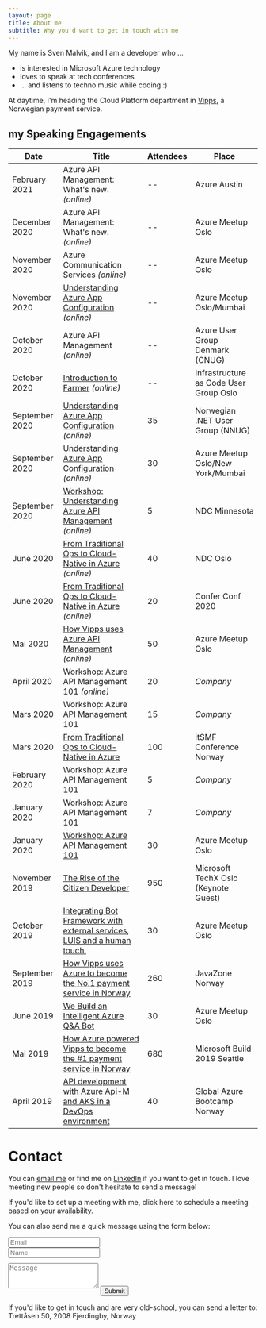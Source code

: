 ```yaml
---
layout: page
title: About me
subtitle: Why you'd want to get in touch with me
---
```


My name is Sven Malvik, and I am a developer who ...

- is interested in Microsoft Azure technology
- loves to speak at tech conferences
- ... and listens to techno music while coding :)

At daytime, I'm heading the Cloud Platform department in [Vipps](https://vipps.no), a Norwegian payment service.

## my Speaking Engagements

|Date   |Title    |Attendees    |Place  |
|---    |---    |---      |---    |
|February 2021  |Azure API Management: What's new. *(online)* |--    |Azure Austin                 |
|December 2020  |Azure API Management: What's new. *(online)* |--    |Azure Meetup Oslo                 |
|November 2020  |Azure Communication Services *(online)* |--    |Azure Meetup Oslo                 |
|November 2020  |[Understanding Azure App Configuration](https://www.meetup.com/azure-meetup-oslo/events/273477740/) *(online)* |--    |Azure Meetup Oslo/Mumbai                 |
|October 2020   |Azure API Management *(online)* |--    |Azure User Group Denmark (CNUG)   |
|October 2020   |[Introduction to Farmer](https://www.meetup.com/Infrastructure-As-Code-User-Group-Oslo/events/273116797/) *(online)* |--    |Infrastructure as Code User Group Oslo   |
|September 2020 |[Understanding Azure App Configuration](https://www.meetup.com/NNUGOslo/events/273290043/) *(online)*  |35    |Norwegian .NET User Group (NNUG)       |
|September 2020 |[Understanding Azure App Configuration](https://www.meetup.com/azure-meetup-oslo/events/272787237/) *(online)*  |30    |Azure Meetup Oslo/New York/Mumbai     |
|September 2020 |[Workshop: Understanding Azure API Management](https://ndcminnesota.com/agenda/understanding-azure-api-management-0q2l/0rj0je5brqe) *(online)* |5     |NDC Minnesota                            |
|June 2020      |[From Traditional Ops to Cloud-Native in Azure](https://ndcoslo.com/talk/from-traditional-ops-to-cloud-native-in-azure-a-real-world-scenario/) *(online)* |40    |NDC Oslo                                 |
|June 2020      |[From Traditional Ops to Cloud-Native in Azure](https://confer.no/program/?talk=KSYB-DEHT-OQJJ) *(online)*  |20    |Confer Conf 2020    |
|Mai 2020       |[How Vipps uses Azure API Management](https://www.meetup.com/azure-meetup-oslo/events/270363493/) *(online)*             |50    |Azure Meetup Oslo    |
|April 2020   |Workshop: Azure API Management 101 *(online)* |20 |*Company*     |
|Mars 2020  |Workshop: Azure API Management 101 |15 |*Company*    |
|Mars 2020      |[From Traditional Ops to Cloud-Native in Azure](https://itsmfkonferansen.no/wp-content/uploads/2020/02/itSMF-Konferansen-2020_Program-v0.8.docx-4.pdf)   |100   |itSMF Conference Norway    |
|February 2020  |Workshop: Azure API Management 101 |5 |*Company*    |
|January 2020   |Workshop: Azure API Management 101 |7 |*Company*    |
|January 2020   |[Workshop: Azure API Management 101](https://www.meetup.com/azure-meetup-oslo/events/264452427/) |30 |Azure Meetup Oslo    |
|November 2019  |[The Rise of the Citizen Developer](https://www.microsoftevents.com/profile/web/index.cfm?PKwebID=0x1469423f223&varPage=agenda)  |950    |Microsoft TechX Oslo (Keynote Guest)     |
|October 2019    |[Integrating Bot Framework with external services, LUIS and a human touch.](https://www.meetup.com/azure-meetup-oslo/events/263669844/) | 30 | Azure Meetup Oslo |
|September 2019 |[How Vipps uses Azure to become the No.1 payment service in Norway](https://2019.javazone.no/program/422fef66-780e-4f27-a921-6dbfaf852ae7)   |260    |JavaZone Norway                          |
|June 2019      |[We Build an Intelligent Azure Q&A Bot](https://www.meetup.com/azure-meetup-oslo/events/261460415/) |30     |Azure Meetup Oslo    |
|Mai 2019       |[How Azure powered Vipps to become the &#35;1 payment service in Norway](https://azure.microsoft.com/nb-no/resources/videos/build-2019-from-monolith-to-microservice-how-azure-powered-vipps-to-become-the-no-1-payment-service-in-norway/) |680    |Microsoft Build 2019 Seattle    |
|April 2019     |[API development with Azure Api-M and AKS in a DevOps environment](https://www.meetup.com/NNUGOslo/events/258724069/)    |40    |Global Azure Bootcamp Norway    |

# Contact

You can [email me](sven@malvik.de) or find me on [LinkedIn](https://www.linkedin.com/in/svenmalvik/) if you want to get in touch. I love meeting new people so don't hesitate to send a message!

If you'd like to set up a meeting with me, click here to schedule a meeting based on your availability.

<form action="https://formspree.io/sven@malvik.de" method="POST" class="form" id="contact-form">
  <p>You can also send me a quick message using the form below:</p>
  <div class="row">
    <div class="col-xs-6">
      <input type="email" name="_replyto" class="form-control input-lg" placeholder="Email" title="Email">
    </div>
    <div class="col-xs-6">
      <input type="text" name="name" class="form-control input-lg" placeholder="Name" title="Name">
    </div>
  </div>
  <input type="hidden" name="_subject" value="New submission from svenmalvik.com">
  <textarea type="text" name="content" class="form-control input-lg" style="margin-top: 10px; margin-bottom:10px;" placeholder="Message" title="Message" required="required" rows="3"></textarea>
  <input type="text" name="_gotcha" style="display:none">
  <input type="hidden" name="_next" value="?message=Your message was sent successfully, thanks!" />
  <button type="submit" class="btn btn-lg btn-primary">Submit</button>
</form>

If you'd like to get in touch and are very old-school, you can send a letter to:
Trettåsen 50, 2008 Fjerdingby, Norway
